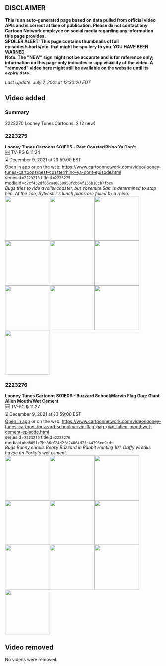 ## DISCLAIMER
**This is an auto-generated page based on data pulled from official video APIs and is correct at time of publication. Please do not contact any Cartoon Network employee on social media regarding any information this page provides.**  
**SPOILER ALERT: This page contains thumbnails of full episodes/shorts/etc. that might be spoilery to you. YOU HAVE BEEN WARNED.**  
**Note: The "NEW" sign might not be accurate and is for reference only; information on this page only indicates in-app visibility of the video. A "removed" video here might still be available on the website until its expiry date.**  

_Last Update: July 7, 2021 at 12:30:20 EDT_
## Video added
### Summary
2223270 Looney Tunes Cartoons: 2 (2 new)  
### 2223275
**Looney Tunes Cartoons S01E05 - Pest Coaster/Rhino Ya Don't**  
🆕 TV-PG 🔒 11:24  
⌛ December 9, 2021 at 23:59:00 EST  
[Open in app](https://cnvideo.sercomkc.org/redirector.html?type=cnapp&seriesid=2223270&titleid=2223275&mediaid=c2cf432df66cae0859958fcb64f136b18cb7fbca) or on the web: https://www.cartoonnetwork.com/video/looney-tunes-cartoons/pest-coasterrhino-ya-dont-episode.html  
seriesid=`2223270` titleid=`2223275` mediaid=`c2cf432df66cae0859958fcb64f136b18cb7fbca`  
_Bugs tries to ride a roller coaster, but Yosemite Sam is determined to stop him. At the zoo, Sylvester's lunch plans are foiled by a rhino._  
<a href="https://s3.amazonaws.com/cartoonorchestrator/2223275_001_1280x720.jpg"><img src="https://s3.amazonaws.com/cartoonorchestrator/2223275_001_640x360.jpg" height="144px" /></a><a href="https://s3.amazonaws.com/cartoonorchestrator/2223275_002_1280x720.jpg"><img src="https://s3.amazonaws.com/cartoonorchestrator/2223275_002_640x360.jpg" height="144px" /></a><a href="https://s3.amazonaws.com/cartoonorchestrator/2223275_003_1280x720.jpg"><img src="https://s3.amazonaws.com/cartoonorchestrator/2223275_003_640x360.jpg" height="144px" /></a><a href="https://s3.amazonaws.com/cartoonorchestrator/2223275_004_1280x720.jpg"><img src="https://s3.amazonaws.com/cartoonorchestrator/2223275_004_640x360.jpg" height="144px" /></a><a href="https://s3.amazonaws.com/cartoonorchestrator/2223275_005_1280x720.jpg"><img src="https://s3.amazonaws.com/cartoonorchestrator/2223275_005_640x360.jpg" height="144px" /></a><a href="https://s3.amazonaws.com/cartoonorchestrator/2223275_006_1280x720.jpg"><img src="https://s3.amazonaws.com/cartoonorchestrator/2223275_006_640x360.jpg" height="144px" /></a><a href="https://s3.amazonaws.com/cartoonorchestrator/2223275_007_1280x720.jpg"><img src="https://s3.amazonaws.com/cartoonorchestrator/2223275_007_640x360.jpg" height="144px" /></a><a href="https://s3.amazonaws.com/cartoonorchestrator/2223275_008_1280x720.jpg"><img src="https://s3.amazonaws.com/cartoonorchestrator/2223275_008_640x360.jpg" height="144px" /></a><a href="https://s3.amazonaws.com/cartoonorchestrator/2223275_009_1280x720.jpg"><img src="https://s3.amazonaws.com/cartoonorchestrator/2223275_009_640x360.jpg" height="144px" /></a><a href="https://s3.amazonaws.com/cartoonorchestrator/2223275_010_1280x720.jpg"><img src="https://s3.amazonaws.com/cartoonorchestrator/2223275_010_640x360.jpg" height="144px" /></a>
### 2223276
**Looney Tunes Cartoons S01E06 - Buzzard School/Marvin Flag Gag: Giant Alien Mouth/Wet Cement**  
🆕 TV-PG 🔒 11:27  
⌛ December 9, 2021 at 23:59:00 EST  
[Open in app](https://cnvideo.sercomkc.org/redirector.html?type=cnapp&seriesid=2223270&titleid=2223276&mediaid=bd6051c7bb86c024d2fd24864d7fc44796ee9cde) or on the web: https://www.cartoonnetwork.com/video/looney-tunes-cartoons/buzzard-schoolmarvin-flag-gag-giant-alien-mouthwet-cement-episode.html  
seriesid=`2223270` titleid=`2223276` mediaid=`bd6051c7bb86c024d2fd24864d7fc44796ee9cde`  
_Bugs Bunny enrolls Beaky Buzzard in Rabbit Hunting 101. Daffy wreaks havoc on Porky's wet cement._  
<a href="https://s3.amazonaws.com/cartoonorchestrator/2223276_001_1280x720.jpg"><img src="https://s3.amazonaws.com/cartoonorchestrator/2223276_001_640x360.jpg" height="144px" /></a><a href="https://s3.amazonaws.com/cartoonorchestrator/2223276_002_1280x720.jpg"><img src="https://s3.amazonaws.com/cartoonorchestrator/2223276_002_640x360.jpg" height="144px" /></a><a href="https://s3.amazonaws.com/cartoonorchestrator/2223276_003_1280x720.jpg"><img src="https://s3.amazonaws.com/cartoonorchestrator/2223276_003_640x360.jpg" height="144px" /></a><a href="https://s3.amazonaws.com/cartoonorchestrator/2223276_004_1280x720.jpg"><img src="https://s3.amazonaws.com/cartoonorchestrator/2223276_004_640x360.jpg" height="144px" /></a><a href="https://s3.amazonaws.com/cartoonorchestrator/2223276_005_1280x720.jpg"><img src="https://s3.amazonaws.com/cartoonorchestrator/2223276_005_640x360.jpg" height="144px" /></a><a href="https://s3.amazonaws.com/cartoonorchestrator/2223276_006_1280x720.jpg"><img src="https://s3.amazonaws.com/cartoonorchestrator/2223276_006_640x360.jpg" height="144px" /></a><a href="https://s3.amazonaws.com/cartoonorchestrator/2223276_007_1280x720.jpg"><img src="https://s3.amazonaws.com/cartoonorchestrator/2223276_007_640x360.jpg" height="144px" /></a><a href="https://s3.amazonaws.com/cartoonorchestrator/2223276_008_1280x720.jpg"><img src="https://s3.amazonaws.com/cartoonorchestrator/2223276_008_640x360.jpg" height="144px" /></a><a href="https://s3.amazonaws.com/cartoonorchestrator/2223276_009_1280x720.jpg"><img src="https://s3.amazonaws.com/cartoonorchestrator/2223276_009_640x360.jpg" height="144px" /></a><a href="https://s3.amazonaws.com/cartoonorchestrator/2223276_010_1280x720.jpg"><img src="https://s3.amazonaws.com/cartoonorchestrator/2223276_010_640x360.jpg" height="144px" /></a>
## Video removed
No videos were removed.  
